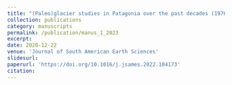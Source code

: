 ```yaml
---
title: "(Paleo)glacier studies in Patagonia over the past decades (1976-2020): A bibliometric perspective based on the Web of Science"
collection: publications
category: manuscripts
permalink: /publication/manus_1_2023
excerpt:
date: 2020-12-22
venue: 'Journal of South American Earth Sciences'
slidesurl: 
paperurl: 'https://doi.org/10.1016/j.jsames.2022.104173'
citation: 
---
```




